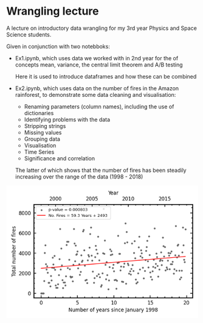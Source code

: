 # Wrangling lecture

A lecture on introductory data wrangling for my 3rd year Physics and Space Science students. 

Given in conjunction with two notebboks:

- Ex1.ipynb, which uses data we worked with in 2nd year for the of concepts mean, variance, the central limit theorem and A/B testing

  Here it is used to introduce dataframes and how these can be combined

- Ex2.ipynb, which uses data on the number of fires in the Amazon rainforest, to demonstrate some data cleaning and visualisation:

    - Renaming parameters (column names), including the use of dictionaries
    - Identifying problems with the data
    - Stripping strings
    - Missing values
    - Grouping data
    - Visualisation
    - Time Series
    - Significance and correlation
      
  The latter of which shows that the number of fires has been steadily increasing over the range of the data (1998 - 2018) 

![](https://raw.githubusercontent.com/steviecurran/wrangling-lecture/refs/heads/main/Fires_scatter-Years-sum.png)

